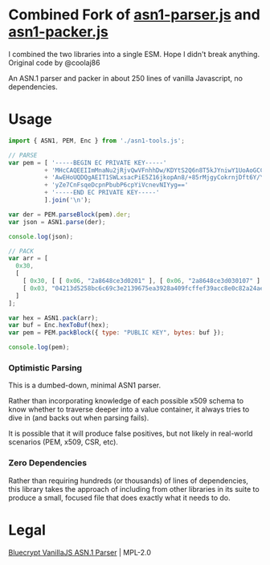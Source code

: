 # Combined Fork of [asn1-parser.js](https://github.com/coolaj86/asn1-parser.js) and [asn1-packer.js](https://github.com/coolaj86/asn1-packer.js)

I combined the two libraries into a single ESM. Hope I didn't break anything. Original code by @coolaj86

An ASN.1 parser and packer in about 250 lines of vanilla Javascript, no dependencies.

# Usage

```js
import { ASN1, PEM, Enc } from './asn1-tools.js';

// PARSE
var pem = [ '-----BEGIN EC PRIVATE KEY-----'
          + 'MHcCAQEEIImMnaNu2jRjvQwVFnhhDw/KDYtS2Q6n8T5kJYniwY1UoAoGCCqGSM49'
          + 'AwEHoUQDQgAEIT1SWLxsacPiE5Z16jkopAn8/+85rMjgyCokrnjDft6Y/YnA4A50'
          + 'yZe7CnFsqeDcpnPbubP6cpYiVcnevNIYyg=='
          + '-----END EC PRIVATE KEY-----'
          ].join('\n');

var der = PEM.parseBlock(pem).der;
var json = ASN1.parse(der);

console.log(json);

// PACK
var arr = [
  0x30,
  [
    [ 0x30, [ [ 0x06, "2a8648ce3d0201" ], [ 0x06, "2a8648ce3d030107" ] ] ],
    [ 0x03, "04213d5258bc6c69c3e2139675ea3928a409fcffef39acc8e0c82a24ae78c37ede98fd89c0e00e74c997bb0a716ca9e0dca673dbb9b3fa72962255c9debcd218ca" ]
  ]
];

var hex = ASN1.pack(arr);
var buf = Enc.hexToBuf(hex);
var pem = PEM.packBlock({ type: "PUBLIC KEY", bytes: buf });

console.log(pem);
```

### Optimistic Parsing

This is a dumbed-down, minimal ASN1 parser.

Rather than incorporating knowledge of each possible x509 schema
to know whether to traverse deeper into a value container,
it always tries to dive in (and backs out when parsing fails).

It is possible that it will produce false positives, but not likely
in real-world scenarios (PEM, x509, CSR, etc).

### Zero Dependencies

Rather than requiring hundreds (or thousands) of lines of dependencies,
this library takes the approach of including from other libraries in its suite
to produce a small, focused file that does exactly what it needs to do.

# Legal

[Bluecrypt VanillaJS ASN.1 Parser](https://git.coolaj86.com/coolaj86/asn1-parser.js) | MPL-2.0
